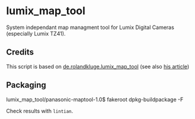 lumix_map_tool
==============

System independant map managment tool for Lumix Digital Cameras (especially Lumix TZ41).

## Credits
This script is based on [de.rolandkluge.lumix_map_tool](https://github.com/RolandKluge/de.rolandkluge.lumix_map_tool/blob/master/maptool.py) (see also [his article](http://blog.roland-kluge.de/?p=250))

## Packaging

lumix_map_tool/panasonic-maptool-1.0$ fakeroot dpkg-buildpackage -F

Check results with `lintian`.
